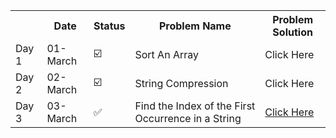 <table> 
  <tr>
    <th></th>  <th>Date</th>  <th>Status</th>   <th>Problem Name</th>   <th>Problem Solution</th>
  </tr>
  <tr>
    <td>Day 1</td>  <td>01-March</td>   <td>☑️</td>  <td>Sort An Array</td>   <td>Click Here</td>
  </tr> 
  <tr>
    <td>Day 2</td>  <td>02-March</td>  <td>☑️</td>  <td>String Compression</td>    <td>Click Here</td>
  </tr> 
  <tr>
    <td>Day 3</td> <td>03-March</td> <td>✅</td>  <td>Find the Index of the First Occurrence in a String</td>   <td><a href="https://github.com/ArrowA1/100DaysOfDSA/tree/master/Day3">Click Here</a></td>
  </tr>
  
  
</table> 
